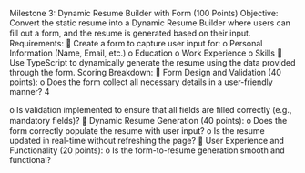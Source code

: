 Milestone 3: Dynamic Resume Builder with Form (100 Points) Objective: Convert the static resume into a Dynamic Resume Builder where users can ﬁll out a form, and the resume is generated based on their input. Requirements:  Create a form to capture user input for: o Personal Information (Name, Email, etc.) o Education o Work Experience o Skills  Use TypeScript to dynamically generate the resume using the data provided through the form. Scoring Breakdown:  Form Design and Validation (40 points): o Does the form collect all necessary details in a user-friendly manner? 
4 
 
o Is validation implemented to ensure that all ﬁelds are ﬁlled correctly (e.g., mandatory ﬁelds)?  Dynamic Resume Generation (40 points): o Does the form correctly populate the resume with user input? o Is the resume updated in real-time without refreshing the page?  User Experience and Functionality (20 points): o Is the form-to-resume generation smooth and functional? 
